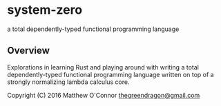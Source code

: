 # system-zero
a total dependently-typed functional programming language

## Overview
Explorations in learning Rust and playing around with writing a total dependently-typed functional programming language written on top of a strongly normalizing lambda calculus core.

Copyright (C) 2016 Matthew O'Connor <thegreendragon@gmail.com>
